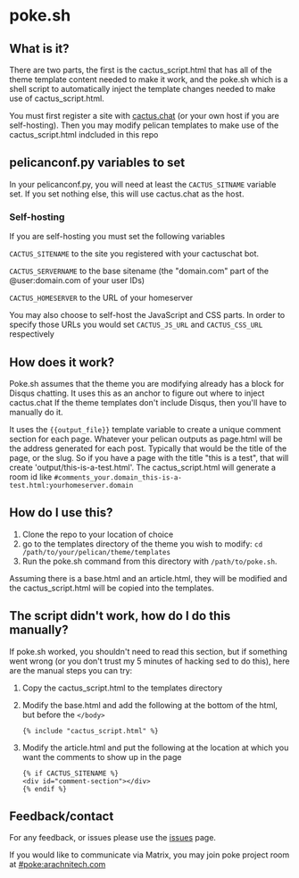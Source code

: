 # poke.sh

## What is it?
There are two parts, the first is the cactus_script.html that has all of the theme template content needed to make it work, and the poke.sh which is a shell script to automatically inject the template changes needed to make use of cactus_script.html.

You must first register a site with [cactus.chat](https://cactus.chat) (or your own host if you are self-hosting).  Then you may modify pelican templates to make use of the cactus_script.html indcluded in this repo

## pelicanconf.py variables to set

In your pelicanconf.py, you will need at least the `CACTUS_SITNAME` variable set.  If you set nothing else, this will use cactus.chat as the host.

### Self-hosting

If you are self-hosting you must set the following variables

`CACTUS_SITENAME` to the site you registered with your cactuschat bot.

`CACTUS_SERVERNAME` to the base sitename (the "domain.com" part of the @user:domain.com of your user IDs)

`CACTUS_HOMESERVER` to the URL of your homeserver

You may also choose to self-host the JavaScript and CSS parts.  In order to specify those URLs you would set `CACTUS_JS_URL` and `CACTUS_CSS_URL` respectively

## How does it work?

Poke.sh assumes that the theme you are modifying already has a block for Disqus chatting.  It uses this as an anchor to figure out where to inject cactus.chat
If the theme templates don't include Disqus, then you'll have to manually do it.

It uses the `{{output_file}}` template variable to create a unique comment section for each page.  Whatever your pelican outputs as page.html will be the address generated for each post.  Typically that would be the title of the page, or the slug.  So if you have a page with the title "this is a test", that will create 'output/this-is-a-test.html'.  The cactus_script.html will generate a room id like `#comments_your.domain_this-is-a-test.html:yourhomeserver.domain`

## How do I use this?

1. Clone the repo to your location of choice
2. go to the templates directory of the theme you wish to modify: `cd /path/to/your/pelican/theme/templates`
3. Run the poke.sh command from this directory with `/path/to/poke.sh`.

Assuming there is a base.html and an article.html, they will be modified and the cactus_script.html will be copied into the templates.

## The script didn't work, how do I do this manually?

If poke.sh worked, you shouldn't need to read this section, but if something went wrong (or you don't trust my 5 minutes of hacking sed to do this), here are the manual steps you can try:

1. Copy the cactus_script.html to the templates directory
2. Modify the base.html and add the following at the bottom of the html, but before the `</body>`

    `{% include "cactus_script.html" %}`

3. Modify the article.html and put the following at the location at which you want the comments to show up in the page
    ```
    {% if CACTUS_SITENAME %}
	<div id="comment-section"></div>
    {% endif %}
    ```
## Feedback/contact

For any feedback, or issues  please use the [issues](https://github.com/kellya/poke/issues) page.

If you would like to communicate via Matrix, you may join poke project room at [#poke:arachnitech.com](https://matrix.to/#/#poke:arachnitech.com)
